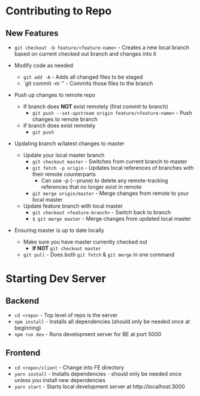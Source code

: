 # Contributing to Repo

## New Features
* `git checkout -b feature/<feature-name>` - Creates a new local branch based on current checked out branch and changes into it
* Modify code as needed
    * `git add -A` - Adds all changed files to be staged
    * `git commit -m '<message>' - Commits those files to the branch
* Push up changes to remote repo
    * If branch does **NOT** exist remotely (first commit to branch)
        * `git push --set-upstream origin feature/<feature-name>` - Push changes to remote branch
    * If branch does exist remotely
        * `git push`

* Updating branch w/latest changes to master
    * Update your local master branch
        * `git checkout master` - Switches from current branch to master
        * `git fetch -p origin` - Updates local references of branches with their remote counterparts
            * Can use -p (--prune) to delete any remote-tracking references that no longer exist in remote
        * `git merge origin/master` - Merge changes from remote to your local master
    * Update feature branch with local master
        * `git checkout <feature-branch>` - Switch back to branch
        * `$ git merge master` - Merge changes from updated local master


* Ensuring master is up to date locally
    * Make sure you have master currently checked out
        * **If NOT** `git checkout master`
    * `git pull` - Does both `git fetch` & `git merge` in one command


# Starting Dev Server

## Backend
* `cd <repo>` - Top level of repo is the server
* `npm install` - Installs all dependencies (should only be needed once at beginning)
* `npm run dev` - Runs development server for BE at port 5000

## Frontend
* `cd <repo>/client` - Change into FE directory
* `yarn install` - Installs dependencies - should only be needed once unless you install new dependencies
* `yarn start` - Starts local development server at http://localhost:3000
